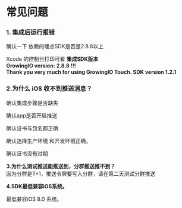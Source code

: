 # 常见问题

### 1. 集成后运行报错 <a id="ios_1"></a>

确认一下 依赖的埋点SDK是否是2.8.8以上  
  
Xcode 的控制台打印可看 **集成SDK版本  
GrowingIO version: 2.8.8 !!!  
Thank you very much for using GrowingIO Touch. SDK version 1.2.1**

### 2.为什么 iOS 收不到推送消息？ <a id="ios_1"></a>

确认集成步骤是否缺失

确认app是否开启推送

确认证书与包名都正确

确认选择生产环境 和开发环境正确，

确认证书没有过期

**3.为什么测试推送能推送到，分群推送推不到？**  
因为分群是T+1，推送令牌要写入分群，请在第二天测试分群推送

**4.SDK最低兼容iOS系统。**

最低兼容iOS 8.0 系统。  
  




